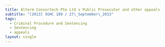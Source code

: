 ```yaml
---
title: Alterm Consortech Pte Ltd v Public Prosecutor and other appeals
subtitle: "[2013] SGHC 189 / 27\_September\_2013"
tags:
  - Criminal Procedure and Sentencing
  - Sentencing
  - appeals
layout: single
---
```


